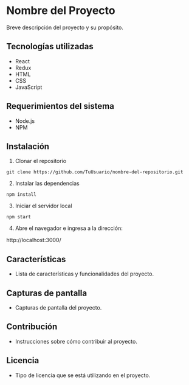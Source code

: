 # Nombre del Proyecto

Breve descripción del proyecto y su propósito.

## Tecnologías utilizadas

- React
- Redux
- HTML
- CSS
- JavaScript

## Requerimientos del sistema

- Node.js
- NPM

## Instalación

1. Clonar el repositorio
```
git clone https://github.com/TuUsuario/nombre-del-repositorio.git
```

2. Instalar las dependencias
```
npm install
```

3. Iniciar el servidor local
```
npm start
```

4. Abre el navegador e ingresa a la dirección:

http://localhost:3000/


## Características

- Lista de características y funcionalidades del proyecto.

## Capturas de pantalla

- Capturas de pantalla del proyecto.

## Contribución

- Instrucciones sobre cómo contribuir al proyecto.

## Licencia

- Tipo de licencia que se está utilizando en el proyecto.
